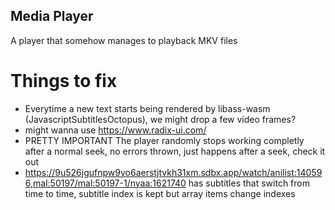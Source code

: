 ## Media Player

A player that somehow manages to playback MKV files

# Things to fix
- Everytime a new text starts being rendered by libass-wasm (JavascriptSubtitlesOctopus), we might drop a few video frames?
- might wanna use https://www.radix-ui.com/
- PRETTY IMPORTANT The player randomly stops working completly after a normal seek, no errors thrown, just happens after a seek, check it out
- https://9u526jgufnpw9yo6aerstjtvkh31xm.sdbx.app/watch/anilist:140596,mal:50197/mal:50197-1/nyaa:1621740 has subtitles that switch from time to time, subtitle index is kept but array items change indexes
